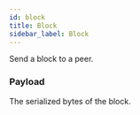 ```yaml
---
id: block
title: Block
sidebar_label: Block
---
```


<!----------------------------------------------------------------------------->
<!-------------------- THIS MARKDOWN FILE IS AUTOGENERATED -------------------->
<!----------------------------------------------------------------------------->

Send a block to a peer.

### Payload

The serialized bytes of the block.
